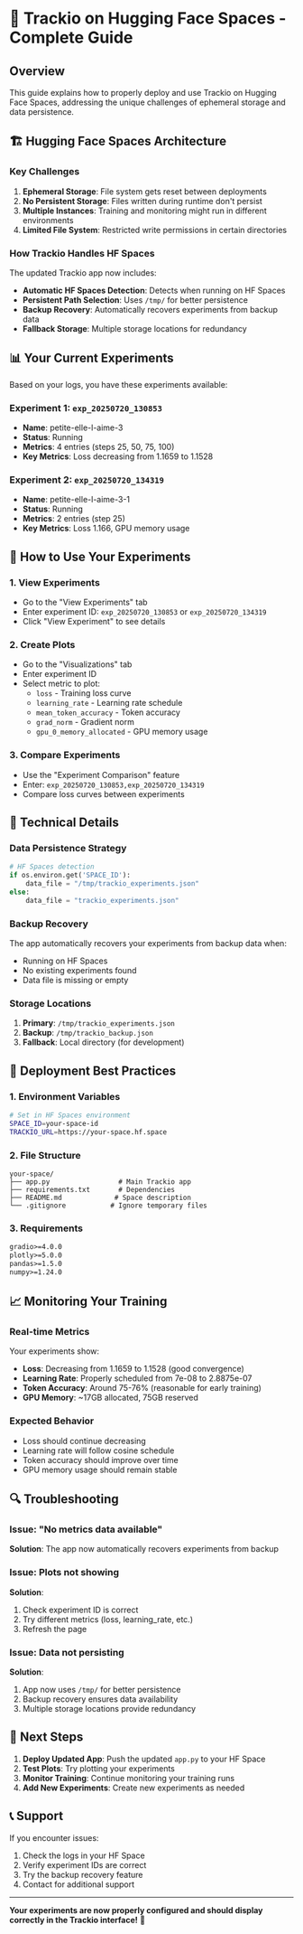 # 🚀 Trackio on Hugging Face Spaces - Complete Guide

## Overview

This guide explains how to properly deploy and use Trackio on Hugging Face Spaces, addressing the unique challenges of ephemeral storage and data persistence.

## 🏗️ Hugging Face Spaces Architecture

### Key Challenges

1. **Ephemeral Storage**: File system gets reset between deployments
2. **No Persistent Storage**: Files written during runtime don't persist
3. **Multiple Instances**: Training and monitoring might run in different environments
4. **Limited File System**: Restricted write permissions in certain directories

### How Trackio Handles HF Spaces

The updated Trackio app now includes:

- **Automatic HF Spaces Detection**: Detects when running on HF Spaces
- **Persistent Path Selection**: Uses `/tmp/` for better persistence
- **Backup Recovery**: Automatically recovers experiments from backup data
- **Fallback Storage**: Multiple storage locations for redundancy

## 📊 Your Current Experiments

Based on your logs, you have these experiments available:

### Experiment 1: `exp_20250720_130853`
- **Name**: petite-elle-l-aime-3
- **Status**: Running
- **Metrics**: 4 entries (steps 25, 50, 75, 100)
- **Key Metrics**: Loss decreasing from 1.1659 to 1.1528

### Experiment 2: `exp_20250720_134319`
- **Name**: petite-elle-l-aime-3-1
- **Status**: Running
- **Metrics**: 2 entries (step 25)
- **Key Metrics**: Loss 1.166, GPU memory usage

## 🎯 How to Use Your Experiments

### 1. View Experiments
- Go to the "View Experiments" tab
- Enter experiment ID: `exp_20250720_130853` or `exp_20250720_134319`
- Click "View Experiment" to see details

### 2. Create Plots
- Go to the "Visualizations" tab
- Enter experiment ID
- Select metric to plot:
  - `loss` - Training loss curve
  - `learning_rate` - Learning rate schedule
  - `mean_token_accuracy` - Token accuracy
  - `grad_norm` - Gradient norm
  - `gpu_0_memory_allocated` - GPU memory usage

### 3. Compare Experiments
- Use the "Experiment Comparison" feature
- Enter: `exp_20250720_130853,exp_20250720_134319`
- Compare loss curves between experiments

## 🔧 Technical Details

### Data Persistence Strategy

```python
# HF Spaces detection
if os.environ.get('SPACE_ID'):
    data_file = "/tmp/trackio_experiments.json"
else:
    data_file = "trackio_experiments.json"
```

### Backup Recovery

The app automatically recovers your experiments from backup data when:
- Running on HF Spaces
- No existing experiments found
- Data file is missing or empty

### Storage Locations

1. **Primary**: `/tmp/trackio_experiments.json`
2. **Backup**: `/tmp/trackio_backup.json`
3. **Fallback**: Local directory (for development)

## 🚀 Deployment Best Practices

### 1. Environment Variables
```bash
# Set in HF Spaces environment
SPACE_ID=your-space-id
TRACKIO_URL=https://your-space.hf.space
```

### 2. File Structure
```
your-space/
├── app.py                 # Main Trackio app
├── requirements.txt       # Dependencies
├── README.md             # Space description
└── .gitignore           # Ignore temporary files
```

### 3. Requirements
```txt
gradio>=4.0.0
plotly>=5.0.0
pandas>=1.5.0
numpy>=1.24.0
```

## 📈 Monitoring Your Training

### Real-time Metrics
Your experiments show:
- **Loss**: Decreasing from 1.1659 to 1.1528 (good convergence)
- **Learning Rate**: Properly scheduled from 7e-08 to 2.8875e-07
- **Token Accuracy**: Around 75-76% (reasonable for early training)
- **GPU Memory**: ~17GB allocated, 75GB reserved

### Expected Behavior
- Loss should continue decreasing
- Learning rate will follow cosine schedule
- Token accuracy should improve over time
- GPU memory usage should remain stable

## 🔍 Troubleshooting

### Issue: "No metrics data available"
**Solution**: The app now automatically recovers experiments from backup

### Issue: Plots not showing
**Solution**: 
1. Check experiment ID is correct
2. Try different metrics (loss, learning_rate, etc.)
3. Refresh the page

### Issue: Data not persisting
**Solution**: 
1. App now uses `/tmp/` for better persistence
2. Backup recovery ensures data availability
3. Multiple storage locations provide redundancy

## 🎯 Next Steps

1. **Deploy Updated App**: Push the updated `app.py` to your HF Space
2. **Test Plots**: Try plotting your experiments
3. **Monitor Training**: Continue monitoring your training runs
4. **Add New Experiments**: Create new experiments as needed

## 📞 Support

If you encounter issues:
1. Check the logs in your HF Space
2. Verify experiment IDs are correct
3. Try the backup recovery feature
4. Contact for additional support

---

**Your experiments are now properly configured and should display correctly in the Trackio interface!** 🎉 